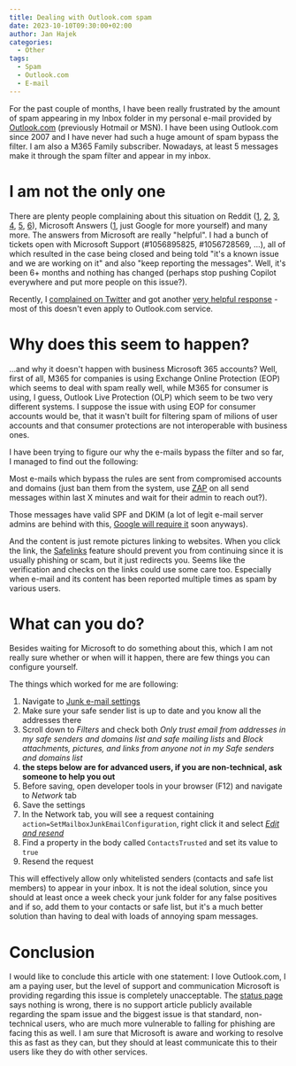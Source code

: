```yaml
---
title: Dealing with Outlook.com spam
date: 2023-10-10T09:30:00+02:00
author: Jan Hajek
categories:
  - Other
tags:
  - Spam
  - Outlook.com
  - E-mail
---
```


For the past couple of months, I have been really frustrated by the amount of spam appearing in my Inbox folder in my personal e-mail provided by [Outlook.com](https://outlook.com) (previously Hotmail or MSN). I have been using Outlook.com since 2007 and I have never had such a huge amount of spam bypass the filter. I am also a M365 Family subscriber. Nowadays, at least 5 messages make it through the spam filter and appear in my inbox.

<!-- more -->

# I am not the only one
There are plenty people complaining about this situation on Reddit ([1](https://www.reddit.com/r/Outlook/comments/16z6233/are_there_any_outlookcom_engineers_here_why_are/), [2](https://www.reddit.com/r/Outlook/comments/16g68nb/why_am_i_getting_so_many_junk_emails_now/), [3](https://www.reddit.com/r/Outlook/comments/16lu7g7/the_spam_is_unbearable/), [4](https://www.reddit.com/r/Outlook/comments/16mqmvc/has_the_spam_filter_on_outlookcom_been_completely/), [5](https://www.reddit.com/r/Outlook/comments/16mqmvc/has_the_spam_filter_on_outlookcom_been_completely/), [6](https://www.reddit.com/r/Outlook/comments/16wgdch/spam_emails_outlookcom/)), Microsoft Answers ([1](https://answers.microsoft.com/en-us/outlook_com/forum/all/receiving-a-massive-amount-of-spam-in-my-inbox/92c3a6e3-52bb-4ad8-868b-51e8837c1742), just Google for more yourself) and many more. The answers from Microsoft are really "helpful". I had a bunch of tickets open with Microsoft Support (#1056895825, #1056728569, ...), all of which resulted in the case being closed and being told "it's a known issue and we are working on it" and also "keep reporting the messages". Well, it's been 6+ months and nothing has changed (perhaps stop pushing Copilot everywhere and put more people on this issue?).

Recently, I [complained on Twitter](https://twitter.com/hajekj/status/1710542981294436784) and got another [very helpful response](https://support.microsoft.com/en-us/office/10-tips-on-how-to-help-reduce-spam-55f756e8-688b-41c3-a086-8f68ccc592f6) - most of this doesn't even apply to Outlook.com service.

# Why does this seem to happen?
...and why it doesn't happen with business Microsoft 365 accounts? Well, first of all, M365 for companies is using Exchange Online Protection (EOP) which seems to deal with spam really well, while M365 for consumer is using, I guess, Outlook Live Protection (OLP) which seem to be two very different systems. I suppose the issue with using EOP for consumer accounts would be, that it wasn't built for filtering spam of milions of user accounts and that consumer protections are not interoperable with business ones.

I have been trying to figure our why the e-mails bypass the filter and so far, I managed to find out the following:

Most e-mails which bypass the rules are sent from compromised accounts and domains (just ban them from the system, use [ZAP](https://learn.microsoft.com/en-us/microsoft-365/security/office-365-security/zero-hour-auto-purge?view=o365-worldwide) on all send messages within last X minutes and wait for their admin to reach out?).

Those messages have valid SPF and DKIM (a lot of legit e-mail server admins are behind with this, [Google will require it](https://www.bleepingcomputer.com/news/security/google-to-bolster-phishing-and-malware-delivery-defenses-in-2024/) soon anyways).

And the content is just remote pictures linking to websites. When you click the link, the [Safelinks](https://support.microsoft.com/en-us/office/advanced-outlook-com-security-for-microsoft-365-subscribers-882d2243-eab9-4545-a58a-b36fee4a46e2) feature should prevent you from continuing since it is usually phishing or scam, but it just redirects you. Seems like the verification and checks on the links could use some care too. Especially when e-mail and its content has been reported multiple times as spam by various users.

# What can you do?

Besides waiting for Microsoft to do something about this, which I am not really sure whether or when will it happen, there are few things you can configure yourself.

The things which worked for me are following:

1. Navigate to [Junk e-mail settings](https://outlook.live.com/mail/0/options/mail/junkEmail)
1. Make sure your safe sender list is up to date and you know all the addresses there
1. Scroll down to *Filters* and check both *Only trust email from addresses in my safe senders and domains list and safe mailing lists* and *Block attachments, pictures, and links from anyone not in my Safe senders and domains list*
1. **the steps below are for advanced users, if you are non-technical, ask someone to help you out**
1. Before saving, open developer tools in your browser (F12) and navigate to *Network* tab
1. Save the settings
1. In the Network tab, you will see a request containing `action=SetMailboxJunkEmailConfiguration`, right click it and select [*Edit and resend*](https://learn.microsoft.com/en-us/microsoft-edge/devtools-guide-chromium/network-console/network-console-tool#starting-from-the-network-tool)
1. Find a property in the body called `ContactsTrusted` and set its value to `true`
1. Resend the request

This will effectively allow only whitelisted senders (contacts and safe list members) to appear in your inbox. It is not the ideal solution, since you should at least once a week check your junk folder for any false positives and if so, add them to your contacts or safe list, but it's a much better solution than having to deal with loads of annoying spam messages.

# Conclusion

I would like to conclude this article with one statement: I love Outlook.com, I am a paying user, but the level of support and communication Microsoft is providing regarding this issue is completely unacceptable. The [status page](https://portal.office.com/ServiceStatus) says nothing is wrong, there is no support article publicly available regarding the spam issue and the biggest issue is that standard, non-technical users, who are much more vulnerable to falling for phishing are facing this as well. I am sure that Microsoft is aware and working to resolve this as fast as they can, but they should at least communicate this to their users like they do with other services.